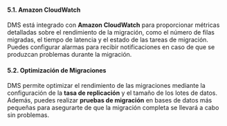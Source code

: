 #### 5.1. **Amazon CloudWatch**

DMS está integrado con **Amazon CloudWatch** para proporcionar métricas detalladas sobre el rendimiento de la migración, como el número de filas migradas, el tiempo de latencia y el estado de las tareas de migración. Puedes configurar alarmas para recibir notificaciones en caso de que se produzcan problemas durante la migración.

#### 5.2. **Optimización de Migraciones**

DMS permite optimizar el rendimiento de las migraciones mediante la configuración de la **tasa de replicación** y el tamaño de los lotes de datos. Además, puedes realizar **pruebas de migración** en bases de datos más pequeñas para asegurarte de que la migración completa se llevará a cabo sin problemas.